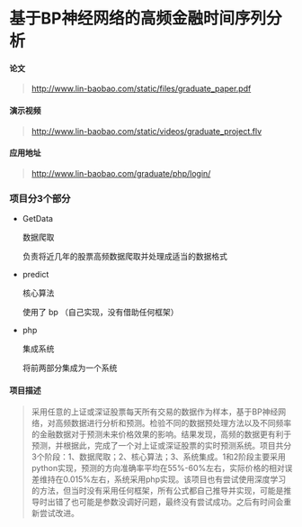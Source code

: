 # 基于BP神经网络的高频金融时间序列分析

#### 论文
> http://www.lin-baobao.com/static/files/graduate_paper.pdf

#### 演示视频
> http://www.lin-baobao.com/static/videos/graduate_project.flv

#### 应用地址
> http://www.lin-baobao.com/graduate/php/login/

### 项目分3个部分

- GetData

    数据爬取

    负责将近几年的股票高频数据爬取并处理成适当的数据格式

- predict

    核心算法

    使用了 bp （自己实现，没有借助任何框架）

- php

    集成系统

    将前两部分集成为一个系统

#### 项目描述
> 采用任意的上证或深证股票每天所有交易的数据作为样本，基于BP神经网络，对高频数据进行分析和预测。检验不同的数据预处理方法以及不同频率的金融数据对于预测未来价格效果的影响。结果发现，高频的数据更有利于预测，并根据此，完成了一个对上证或深证股票的实时预测系统。项目共分3个阶段：1、数据爬取；2、核心算法；3、系统集成。1和2阶段主要采用python实现，预测的方向准确率平均在55%-60%左右，实际价格的相对误差维持在0.015%左右，系统采用php实现。该项目也有尝试使用深度学习的方法，但当时没有采用任何框架，所有公式都自己推导并实现，可能是推导时出错了也可能是参数没调好问题，最终没有尝试成功。之后有时间会重新尝试改进。

